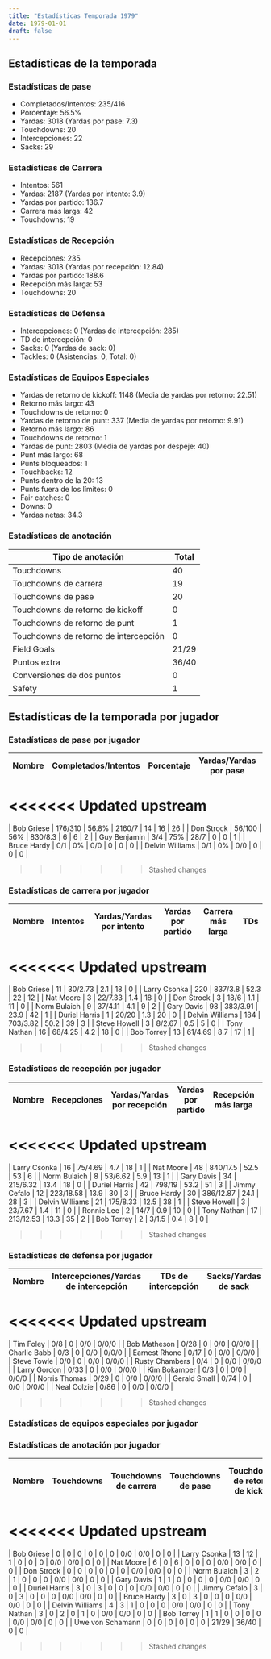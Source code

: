 ```yaml
---
title: "Estadísticas Temporada 1979"
date: 1979-01-01
draft: false
---
```


## Estadísticas de la temporada
### Estadísticas de pase
* Completados/Intentos: 235/416
* Porcentaje: 56.5%
* Yardas: 3018 (Yardas por pase: 7.3)
* Touchdowns: 20
* Intercepciones: 22
* Sacks: 29

### Estadísticas de Carrera
* Intentos: 561
* Yardas: 2187 (Yardas por intento: 3.9)
* Yardas por partido: 136.7
* Carrera más larga: 42
* Touchdowns: 19

### Estadísticas de Recepción
* Recepciones: 235
* Yardas: 3018 (Yardas por recepción: 12.84)
* Yardas por partido: 188.6
* Recepción más larga: 53
* Touchdowns: 20

### Estadísticas de Defensa
* Intercepciones: 0 (Yardas de intercepción: 285)
* TD de intercepción: 0
* Sacks: 0 (Yardas de sack: 0)
* Tackles: 0 (Asistencias: 0, Total: 0)

### Estadísticas de Equipos Especiales
* Yardas de retorno de kickoff: 1148 (Media de yardas por retorno: 22.51)
* Retorno más largo: 43
* Touchdowns de retorno: 0
* Yardas de retorno de punt: 337 (Media de yardas por retorno: 9.91)
* Retorno más largo: 86
* Touchdowns de retorno: 1
* Yardas de punt: 2803 (Media de yardas por despeje: 40)
* Punt más largo: 68
* Punts bloqueados: 1
* Touchbacks: 12
* Punts dentro de la 20: 13
* Punts fuera de los límites: 0
* Fair catches: 0
* Downs: 0
* Yardas netas: 34.3

### Estadísticas de anotación
| Tipo de anotación | Total |
|-------------------|-------|
| Touchdowns | 40 |
| Touchdowns de carrera | 19 |
| Touchdowns de pase | 20 |
| Touchdowns de retorno de kickoff | 0 |
| Touchdowns de retorno de punt | 1 |
| Touchdowns de retorno de intercepción | 0 |
| Field Goals | 21/29 |
| Puntos extra | 36/40 |
| Conversiones de dos puntos | 0 |
| Safety | 1 |

## Estadísticas de la temporada por jugador
### Estadísticas de pase por jugador
| Nombre | Completados/Intentos | Porcentaje | Yardas/Yardas por pase | TDs | Intercepciones | Sacks |
|--------|----------------------|------------|------------------------|-----|----------------|-------|
<<<<<<< Updated upstream
=======
| Bob Griese | 176/310 | 56.8% | 2160/7 | 14 | 16 | 26 |
| Don Strock | 56/100 | 56% | 830/8.3 | 6 | 6 | 2 |
| Guy Benjamin | 3/4 | 75% | 28/7 | 0 | 0 | 1 |
| Bruce Hardy | 0/1 | 0% | 0/0 | 0 | 0 | 0 |
| Delvin Williams | 0/1 | 0% | 0/0 | 0 | 0 | 0 |
>>>>>>> Stashed changes


### Estadísticas de carrera por jugador
| Nombre | Intentos | Yardas/Yardas por intento | Yardas por partido | Carrera más larga | TDs |
|--------|----------|--------------------------|--------------------|-------------------|-----|
<<<<<<< Updated upstream
=======
| Bob Griese | 11 | 30/2.73 | 2.1 | 18 | 0 |
| Larry Csonka | 220 | 837/3.8 | 52.3 | 22 | 12 |
| Nat Moore | 3 | 22/7.33 | 1.4 | 18 | 0 |
| Don Strock | 3 | 18/6 | 1.1 | 11 | 0 |
| Norm Bulaich | 9 | 37/4.11 | 4.1 | 9 | 2 |
| Gary Davis | 98 | 383/3.91 | 23.9 | 42 | 1 |
| Duriel Harris | 1 | 20/20 | 1.3 | 20 | 0 |
| Delvin Williams | 184 | 703/3.82 | 50.2 | 39 | 3 |
| Steve Howell | 3 | 8/2.67 | 0.5 | 5 | 0 |
| Tony Nathan | 16 | 68/4.25 | 4.2 | 18 | 0 |
| Bob Torrey | 13 | 61/4.69 | 8.7 | 17 | 1 |
>>>>>>> Stashed changes


### Estadísticas de recepción por jugador
| Nombre | Recepciones | Yardas/Yardas por recepción | Yardas por partido | Recepción más larga | TDs |
|--------|-------------|----------------------------|--------------------|---------------------|-----|
<<<<<<< Updated upstream
=======
| Larry Csonka | 16 | 75/4.69 | 4.7 | 18 | 1 |
| Nat Moore | 48 | 840/17.5 | 52.5 | 53 | 6 |
| Norm Bulaich | 8 | 53/6.62 | 5.9 | 13 | 1 |
| Gary Davis | 34 | 215/6.32 | 13.4 | 18 | 0 |
| Duriel Harris | 42 | 798/19 | 53.2 | 51 | 3 |
| Jimmy Cefalo | 12 | 223/18.58 | 13.9 | 30 | 3 |
| Bruce Hardy | 30 | 386/12.87 | 24.1 | 28 | 3 |
| Delvin Williams | 21 | 175/8.33 | 12.5 | 38 | 1 |
| Steve Howell | 3 | 23/7.67 | 1.4 | 11 | 0 |
| Ronnie Lee | 2 | 14/7 | 0.9 | 10 | 0 |
| Tony Nathan | 17 | 213/12.53 | 13.3 | 35 | 2 |
| Bob Torrey | 2 | 3/1.5 | 0.4 | 8 | 0 |
>>>>>>> Stashed changes


### Estadísticas de defensa por jugador
| Nombre | Intercepciones/Yardas de intercepción | TDs de intercepción | Sacks/Yardas de sack | Tackles/Asistencias/Total |
|--------|--------------------------------------|---------------------|-----------------------|--------------------------|
<<<<<<< Updated upstream
=======
| Tim Foley | 0/8 | 0 | 0/0 | 0/0/0 |
| Bob Matheson | 0/28 | 0 | 0/0 | 0/0/0 |
| Charlie Babb | 0/3 | 0 | 0/0 | 0/0/0 |
| Earnest Rhone | 0/17 | 0 | 0/0 | 0/0/0 |
| Steve Towle | 0/0 | 0 | 0/0 | 0/0/0 |
| Rusty Chambers | 0/4 | 0 | 0/0 | 0/0/0 |
| Larry Gordon | 0/33 | 0 | 0/0 | 0/0/0 |
| Kim Bokamper | 0/3 | 0 | 0/0 | 0/0/0 |
| Norris Thomas | 0/29 | 0 | 0/0 | 0/0/0 |
| Gerald Small | 0/74 | 0 | 0/0 | 0/0/0 |
| Neal Colzie | 0/86 | 0 | 0/0 | 0/0/0 |
>>>>>>> Stashed changes


### Estadísticas de equipos especiales por jugador
<!-- Puedes agregar aquí tablas para KickoffReturn, PuntReturn, Punting, Kicking si lo necesitas -->

### Estadísticas de anotación por jugador
| Nombre | Touchdowns | Touchdowns de carrera | Touchdowns de pase | Touchdowns de retorno de kickoff | Touchdowns de retorno de punt | Touchdowns de retorno de intercepción | Field Goals | Puntos extra | Conversiones de dos puntos | Safety |
|--------|------------|----------------|---------------------|----------------------------------|-------------------------------|----------------------------------|------------|--------------|--------------------------|--------|
<<<<<<< Updated upstream
=======
| Bob Griese | 0 | 0 | 0 | 0 | 0 | 0 | 0/0 | 0/0 | 0 | 0 |
| Larry Csonka | 13 | 12 | 1 | 0 | 0 | 0 | 0/0 | 0/0 | 0 | 0 |
| Nat Moore | 6 | 0 | 6 | 0 | 0 | 0 | 0/0 | 0/0 | 0 | 0 |
| Don Strock | 0 | 0 | 0 | 0 | 0 | 0 | 0/0 | 0/0 | 0 | 0 |
| Norm Bulaich | 3 | 2 | 1 | 0 | 0 | 0 | 0/0 | 0/0 | 0 | 0 |
| Gary Davis | 1 | 1 | 0 | 0 | 0 | 0 | 0/0 | 0/0 | 0 | 0 |
| Duriel Harris | 3 | 0 | 3 | 0 | 0 | 0 | 0/0 | 0/0 | 0 | 0 |
| Jimmy Cefalo | 3 | 0 | 3 | 0 | 0 | 0 | 0/0 | 0/0 | 0 | 0 |
| Bruce Hardy | 3 | 0 | 3 | 0 | 0 | 0 | 0/0 | 0/0 | 0 | 0 |
| Delvin Williams | 4 | 3 | 1 | 0 | 0 | 0 | 0/0 | 0/0 | 0 | 0 |
| Tony Nathan | 3 | 0 | 2 | 0 | 1 | 0 | 0/0 | 0/0 | 0 | 0 |
| Bob Torrey | 1 | 1 | 0 | 0 | 0 | 0 | 0/0 | 0/0 | 0 | 0 |
| Uwe von Schamann | 0 | 0 | 0 | 0 | 0 | 0 | 21/29 | 36/40 | 0 | 0 |
>>>>>>> Stashed changes

